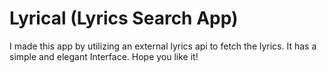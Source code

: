 # Lyrical (Lyrics Search App)

I made this app by utilizing an external lyrics api to fetch the lyrics. It has a simple and elegant Interface. Hope you like it!
